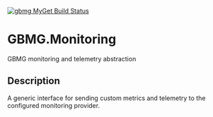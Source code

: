 [![gbmg MyGet Build Status](https://www.myget.org/BuildSource/Badge/gbmg?identifier=307c3b5e-5cb2-4cfe-8d65-6e7e8a83bb69)](https://www.myget.org/feed/gbmg/package/nuget/GBMG.Monitoring)
# GBMG.Monitoring
GBMG monitoring and telemetry abstraction
## Description
A generic interface for sending custom metrics and telemetry to the configured monitoring provider.
